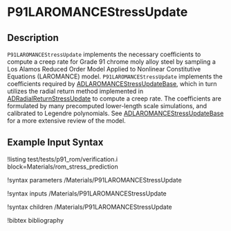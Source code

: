 # P91LAROMANCEStressUpdate

## Description

`P91LAROMANCEStressUpdate` implements the necessary coefficients to compute a creep rate for Grade 91
chrome moly alloy steel by sampling a Los Alamos Reduced Order Model Applied to Nonlinear Constitutive
Equations (LAROMANCE) model. `P91LAROMANCEStressUpdate` implements the coefficients required by
[ADLAROMANCEStressUpdateBase](LAROMANCE.md), which in turn utilizes the radial
return method implemented in [ADRadialReturnStressUpdate](/ADRadialReturnStressUpdate.md) to
compute a creep rate. The coefficients are formulated by many precomputed lower-length scale
simulations, and calibrated to Legendre polynomials. See
[ADLAROMANCEStressUpdateBase](LAROMANCE.md) for a more extensive review of the
model.

## Example Input Syntax

!listing test/tests/p91_rom/verification.i block=Materials/rom_stress_prediction

!syntax parameters /Materials/P91LAROMANCEStressUpdate

!syntax inputs /Materials/P91LAROMANCEStressUpdate

!syntax children /Materials/P91LAROMANCEStressUpdate

!bibtex bibliography
